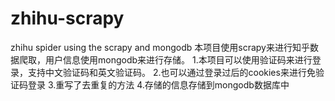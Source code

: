 # zhihu-scrapy
zhihu spider using the scrapy and mongodb
本项目使用scrapy来进行知乎数据爬取，用户信息使用mongodb来进行存储。
1.本项目可以使用验证码来进行登录，支持中文验证码和英文验证码。
2.也可以通过登录过后的cookies来进行免验证码登录
3.重写了去重复的方法
4.存储的信息存储到mongodb数据库中
